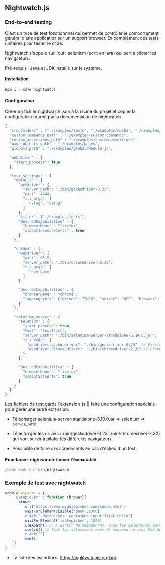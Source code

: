 ## Nightwatch.js

### End-to-end testing

C'est un type de test fonctionnnel qui permet de contrôler le comportement général d'une application sur un support browser.
En complément des tests unitaires pour tester le code.

Nightwatch s'appuie sur l'outil selenium (écrit en java) qui sert à piloter les navigateurs.

Pré-requis : Java et JDK installé sur le système.

#### Installation:

```Javascript
npm i --save nightwatch
```

#### Configuration
Créer un fichier nightwatch.json à la racine du projet et copier la configuration fournit par la documentation de nightwatch.

```Javascript
{
  "src_folders" : ["./examples/tests", "./examples/mocha", "./examples/unittests"], // Dossier cible pour écrire les tests
  "custom_commands_path" : "./examples/custom-commands",
  "custom_assertions_path" : "./examples/custom-assertions",
  "page_objects_path" : "./examples/pages",
  "globals_path" : "./examples/globalsModule.js",

  "webdriver" : {
    "start_process": true
  },

  "test_settings" : {
    "default" : {
      "webdriver": {
        "server_path": "./bin/geckodriver-0.23",
        "port": 4444,
        "cli_args": [
          "--log", "debug"
        ]
      },
      "filter": ["./examples/tests"],
      "desiredCapabilities" : {
        "browserName" : "firefox",
        "acceptInsecureCerts" : true
      }
    },

    "chrome" : {
      "webdriver": {
        "port": 9515,
        "server_path": "./bin/chromedriver-2.32",
        "cli_args": [
          "--verbose"
        ]
      },

      "desiredCapabilities" : {
        "browserName" : "chrome",
        "loggingPrefs": {"driver": "INFO", "server": "OFF", "browser": "INFO"}
      }
    },

    "selenium_server" : {
      "selenium" : {
        "start_process": true,
        "host": "localhost",
        "server_path": "./bin/selenium-server-standalone-3.10.0.jar",
        "cli_args": {
          "webdriver.gecko.driver": "./bin/geckodriver-0.23", // Firefox 
          "webdriver.chrome.driver": "./bin/chromedriver-2.32" // Chrome
        }
      },

      "desiredCapabilities" : {
        "browserName" : "firefox",
        "acceptSslCerts": true
      }
    }
  }
}
```
Les fichiers de test garde l'extension .js || faire une configuration spéciale pour gérer une autre extension.

- Télécharger selenium-server-standalone-3.10.0.jar => selenium => server_path
- Télécharger les drivers (./bin/geckodriver-0.23, ./bin/chromedriver-2.32) qui vont servir à piloter les différents navigateurs.

- Possibilité de faire des screenshots en cas d'échec d'un test.

#### Pour lancer nightwatch: lancer l'éxecutable

```Javascript
/node_modules/.bin/nightwatch
```

### Exemple de test avec nightwatch

```Javascript
module.exports = {
    'Datepicker' : function (brower){
      brower
        .url('https://www.mydatepicker.com/index.html')
        .waitForElementVisible('body',1000)
        .click('.datepicker__container input:first-child')
        .waitForElement('.datepicker', 1000)
        .useXpath() // A partir de maintenant, tous les sélecteurs seront en Xpath
        .useCss() // Tous les sélecteurs sont de nouveau en css. PAR DEFAUT, ILS SONT EN CSS
        .click('')
        .end();
    }
}
```
- La liste des assertions: https://nightwatchjs.org/api 

